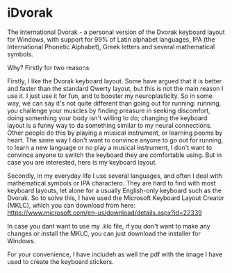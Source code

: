 # iDvorak
The international Dvorak - a personal version of the Dvorak keyboard layout for Windows, with support for 99% of Latin alphabet languages, IPA (the International Phonetic Alphabet), Greek letters and several mathematical symbols.

Why? Firstly for two reasons:

Firstly, I like the Dvorak keyboard layout. Some have argued that it is better and faster than the standard Qwerty layout, but this is not the main reason I use it. I just use it for fun, and to booster my neuroplasticity. So in some way, we can say it's not quite different than going out for running: running, you challenge your muscles by finding preasure in seeking discomfort, doing somenhing your body isn't willing to do; changing the keyboard layout is a funny way to da something similar to my neural connections. Other peoplo do this by playing a musical instrument, or learning peoms by heart. The same way I don't want to convince anyone to go out for running, to learn a new language or no play a musical instrument, I don't want to convince anyone to switch the keyboard they are comfortable using. But in case you are interested, here is my keyboard layout.

Secondly, in my everyday life I use several languages, and often I deal with mathematical symbols or IPA charactero. They are hard to find with most keyboard layouts, let alone for a usually English-only keyboard such as the Dvorak. So to solve this, I have used the Microsoft Keyboard Layout Creator (MKLC), which you can download from here: https://www.microsoft.com/en-us/download/details.aspx?id=22339

In case you dant want to use my .klc file, if you don't want to make any changes or install the MKLC, you can just download the installer for Windows.

For your convenience, I have includeh as well the pdf with the image I have used to create the keyboard stickers.
